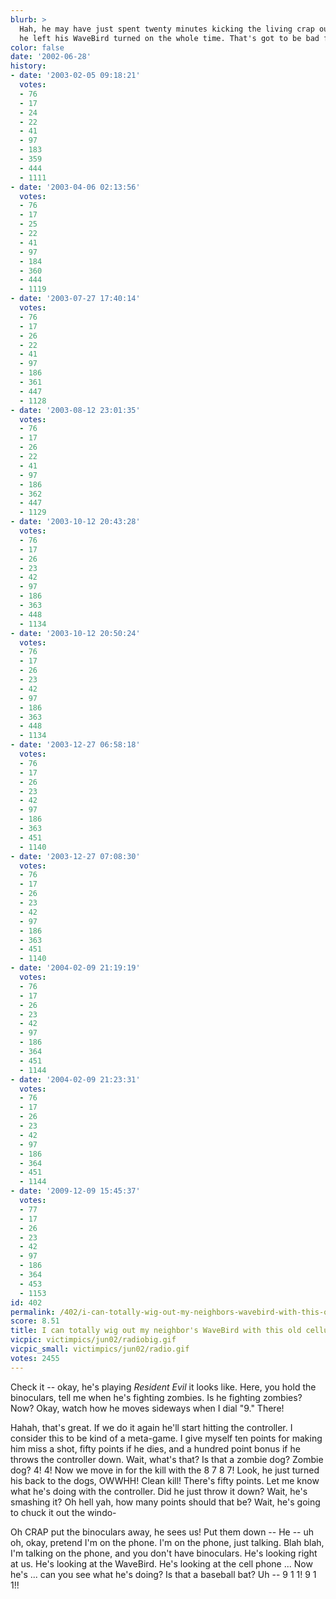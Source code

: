 ```yaml
---
blurb: >
  Hah, he may have just spent twenty minutes kicking the living crap out of us, but
  he left his WaveBird turned on the whole time. That's got to be bad for the batteries.
color: false
date: '2002-06-28'
history:
- date: '2003-02-05 09:18:21'
  votes:
  - 76
  - 17
  - 24
  - 22
  - 41
  - 97
  - 183
  - 359
  - 444
  - 1111
- date: '2003-04-06 02:13:56'
  votes:
  - 76
  - 17
  - 25
  - 22
  - 41
  - 97
  - 184
  - 360
  - 444
  - 1119
- date: '2003-07-27 17:40:14'
  votes:
  - 76
  - 17
  - 26
  - 22
  - 41
  - 97
  - 186
  - 361
  - 447
  - 1128
- date: '2003-08-12 23:01:35'
  votes:
  - 76
  - 17
  - 26
  - 22
  - 41
  - 97
  - 186
  - 362
  - 447
  - 1129
- date: '2003-10-12 20:43:28'
  votes:
  - 76
  - 17
  - 26
  - 23
  - 42
  - 97
  - 186
  - 363
  - 448
  - 1134
- date: '2003-10-12 20:50:24'
  votes:
  - 76
  - 17
  - 26
  - 23
  - 42
  - 97
  - 186
  - 363
  - 448
  - 1134
- date: '2003-12-27 06:58:18'
  votes:
  - 76
  - 17
  - 26
  - 23
  - 42
  - 97
  - 186
  - 363
  - 451
  - 1140
- date: '2003-12-27 07:08:30'
  votes:
  - 76
  - 17
  - 26
  - 23
  - 42
  - 97
  - 186
  - 363
  - 451
  - 1140
- date: '2004-02-09 21:19:19'
  votes:
  - 76
  - 17
  - 26
  - 23
  - 42
  - 97
  - 186
  - 364
  - 451
  - 1144
- date: '2004-02-09 21:23:31'
  votes:
  - 76
  - 17
  - 26
  - 23
  - 42
  - 97
  - 186
  - 364
  - 451
  - 1144
- date: '2009-12-09 15:45:37'
  votes:
  - 77
  - 17
  - 26
  - 23
  - 42
  - 97
  - 186
  - 364
  - 453
  - 1153
id: 402
permalink: /402/i-can-totally-wig-out-my-neighbors-wavebird-with-this-old-cellular-phone/
score: 8.51
title: I can totally wig out my neighbor's WaveBird with this old cellular phone
vicpic: victimpics/jun02/radiobig.gif
vicpic_small: victimpics/jun02/radio.gif
votes: 2455
---
```


Check it -- okay, he's playing *Resident Evil* it looks like. Here, you
hold the binoculars, tell me when he's fighting zombies. Is he fighting
zombies? Now? Okay, watch how he moves sideways when I dial "9." There!

Hahah, that's great. If we do it again he'll start hitting the
controller. I consider this to be kind of a meta-game. I give myself ten
points for making him miss a shot, fifty points if he dies, and a
hundred point bonus if he throws the controller down. Wait, what's that?
Is that a zombie dog? Zombie dog? 4! 4! Now we move in for the kill with
the 8 7 8 7! Look, he just turned his back to the dogs, OWWHH! Clean
kill! There's fifty points. Let me know what he's doing with the
controller. Did he just throw it down? Wait, he's smashing it? Oh hell
yah, how many points should that be? Wait, he's going to chuck it out
the windo-

Oh CRAP put the binoculars away, he sees us! Put them down -- He -- uh
oh, okay, pretend I'm on the phone. I'm on the phone, just talking. Blah
blah, I'm talking on the phone, and you don't have binoculars. He's
looking right at us. He's looking at the WaveBird. He's looking at the
cell phone ... Now he's ... can you see what he's doing? Is that a
baseball bat? Uh -- 9 1 1! 9 1 1!!